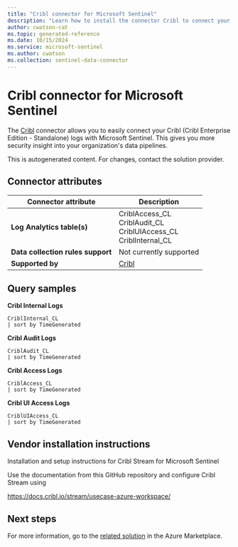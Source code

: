 ```yaml
---
title: "Cribl connector for Microsoft Sentinel"
description: "Learn how to install the connector Cribl to connect your data source to Microsoft Sentinel."
author: cwatson-cat
ms.topic: generated-reference
ms.date: 10/15/2024
ms.service: microsoft-sentinel
ms.author: cwatson
ms.collection: sentinel-data-connector
---
```


# Cribl connector for Microsoft Sentinel

The [Cribl](https://cribl.io/accelerate-cloud-migration/) connector allows you to easily connect your Cribl (Cribl Enterprise Edition - Standalone) logs with Microsoft Sentinel. This gives you more security insight into your organization's data pipelines.

This is autogenerated content. For changes, contact the solution provider.

## Connector attributes

| Connector attribute | Description |
| --- | --- |
| **Log Analytics table(s)** | CriblAccess_CL<br/> CriblAudit_CL<br/> CriblUIAccess_CL<br/> CriblInternal_CL<br/> |
| **Data collection rules support** | Not currently supported |
| **Supported by** | [Cribl](https://www.cribl.io/support/) |

## Query samples

**Cribl Internal Logs**

   ```kusto
CriblInternal_CL 
   | sort by TimeGenerated
   ```

**Cribl Audit Logs**

   ```kusto
CriblAudit_CL 
   | sort by TimeGenerated
   ```

**Cribl Access Logs**

   ```kusto
CriblAccess_CL 
   | sort by TimeGenerated
   ```

**Cribl UI Access Logs**

   ```kusto
CriblUIAccess_CL 
   | sort by TimeGenerated
   ```



## Vendor installation instructions

Installation and setup instructions for Cribl Stream for Microsoft Sentinel

Use the documentation from this GitHub repository and configure Cribl Stream using 

https://docs.cribl.io/stream/usecase-azure-workspace/



## Next steps

For more information, go to the [related solution](https://azuremarketplace.microsoft.com/en-us/marketplace/apps/criblinc1673975616879.microsoft-sentinel-solution-cribl?tab=Overview) in the Azure Marketplace.
